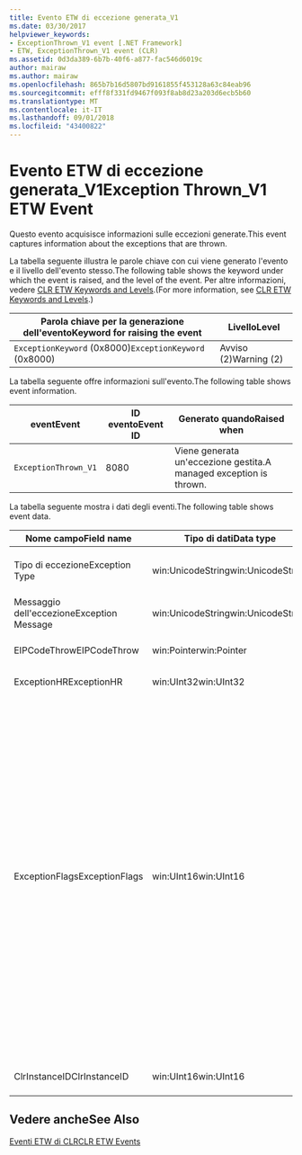 ```yaml
---
title: Evento ETW di eccezione generata_V1
ms.date: 03/30/2017
helpviewer_keywords:
- ExceptionThrown_V1 event [.NET Framework]
- ETW, ExceptionThrown_V1 event (CLR)
ms.assetid: 0d3da389-6b7b-40f6-a877-fac546d6019c
author: mairaw
ms.author: mairaw
ms.openlocfilehash: 865b7b16d5807bd9161855f453128a63c84eab96
ms.sourcegitcommit: efff8f331fd9467f093f8ab8d23a203d6ecb5b60
ms.translationtype: MT
ms.contentlocale: it-IT
ms.lasthandoff: 09/01/2018
ms.locfileid: "43400822"
---
```

# <a name="exception-thrownv1-etw-event"></a><span data-ttu-id="4d84a-102">Evento ETW di eccezione generata_V1</span><span class="sxs-lookup"><span data-stu-id="4d84a-102">Exception Thrown_V1 ETW Event</span></span>
<span data-ttu-id="4d84a-103">Questo evento acquisisce informazioni sulle eccezioni generate.</span><span class="sxs-lookup"><span data-stu-id="4d84a-103">This event captures information about the exceptions that are thrown.</span></span>  
  
 <span data-ttu-id="4d84a-104">La tabella seguente illustra le parole chiave con cui viene generato l'evento e il livello dell'evento stesso.</span><span class="sxs-lookup"><span data-stu-id="4d84a-104">The following table shows the keyword under which the event is raised, and the level of the event.</span></span> <span data-ttu-id="4d84a-105">Per altre informazioni, vedere [CLR ETW Keywords and Levels](../../../docs/framework/performance/clr-etw-keywords-and-levels.md).</span><span class="sxs-lookup"><span data-stu-id="4d84a-105">(For more information, see [CLR ETW Keywords and Levels](../../../docs/framework/performance/clr-etw-keywords-and-levels.md).)</span></span>  
  
|<span data-ttu-id="4d84a-106">Parola chiave per la generazione dell'evento</span><span class="sxs-lookup"><span data-stu-id="4d84a-106">Keyword for raising the event</span></span>|<span data-ttu-id="4d84a-107">Livello</span><span class="sxs-lookup"><span data-stu-id="4d84a-107">Level</span></span>|  
|-----------------------------------|-----------|  
|<span data-ttu-id="4d84a-108">`ExceptionKeyword` (0x8000)</span><span class="sxs-lookup"><span data-stu-id="4d84a-108">`ExceptionKeyword` (0x8000)</span></span>|<span data-ttu-id="4d84a-109">Avviso (2)</span><span class="sxs-lookup"><span data-stu-id="4d84a-109">Warning (2)</span></span>|  
  
 <span data-ttu-id="4d84a-110">La tabella seguente offre informazioni sull'evento.</span><span class="sxs-lookup"><span data-stu-id="4d84a-110">The following table shows event information.</span></span>  
  
|<span data-ttu-id="4d84a-111">event</span><span class="sxs-lookup"><span data-stu-id="4d84a-111">Event</span></span>|<span data-ttu-id="4d84a-112">ID evento</span><span class="sxs-lookup"><span data-stu-id="4d84a-112">Event ID</span></span>|<span data-ttu-id="4d84a-113">Generato quando</span><span class="sxs-lookup"><span data-stu-id="4d84a-113">Raised when</span></span>|  
|-----------|--------------|-----------------|  
|`ExceptionThrown_V1`|<span data-ttu-id="4d84a-114">80</span><span class="sxs-lookup"><span data-stu-id="4d84a-114">80</span></span>|<span data-ttu-id="4d84a-115">Viene generata un'eccezione gestita.</span><span class="sxs-lookup"><span data-stu-id="4d84a-115">A managed exception is thrown.</span></span>|  
  
 <span data-ttu-id="4d84a-116">La tabella seguente mostra i dati degli eventi.</span><span class="sxs-lookup"><span data-stu-id="4d84a-116">The following table shows event data.</span></span>  
  
|<span data-ttu-id="4d84a-117">Nome campo</span><span class="sxs-lookup"><span data-stu-id="4d84a-117">Field name</span></span>|<span data-ttu-id="4d84a-118">Tipo di dati</span><span class="sxs-lookup"><span data-stu-id="4d84a-118">Data type</span></span>|<span data-ttu-id="4d84a-119">Descrizione</span><span class="sxs-lookup"><span data-stu-id="4d84a-119">Description</span></span>|  
|----------------|---------------|-----------------|  
|<span data-ttu-id="4d84a-120">Tipo di eccezione</span><span class="sxs-lookup"><span data-stu-id="4d84a-120">Exception Type</span></span>|<span data-ttu-id="4d84a-121">win:UnicodeString</span><span class="sxs-lookup"><span data-stu-id="4d84a-121">win:UnicodeString</span></span>|<span data-ttu-id="4d84a-122">Tipo dell'eccezione, ad esempio `System.NullReferenceException`.</span><span class="sxs-lookup"><span data-stu-id="4d84a-122">Type of the exception; for example, `System.NullReferenceException`.</span></span>|  
|<span data-ttu-id="4d84a-123">Messaggio dell'eccezione</span><span class="sxs-lookup"><span data-stu-id="4d84a-123">Exception Message</span></span>|<span data-ttu-id="4d84a-124">win:UnicodeString</span><span class="sxs-lookup"><span data-stu-id="4d84a-124">win:UnicodeString</span></span>|<span data-ttu-id="4d84a-125">Messaggio effettivo dell'eccezione.</span><span class="sxs-lookup"><span data-stu-id="4d84a-125">Actual exception message.</span></span>|  
|<span data-ttu-id="4d84a-126">EIPCodeThrow</span><span class="sxs-lookup"><span data-stu-id="4d84a-126">EIPCodeThrow</span></span>|<span data-ttu-id="4d84a-127">win:Pointer</span><span class="sxs-lookup"><span data-stu-id="4d84a-127">win:Pointer</span></span>|<span data-ttu-id="4d84a-128">Puntatore dell'istruzione in cui si è verificata l'eccezione.</span><span class="sxs-lookup"><span data-stu-id="4d84a-128">Instruction pointer where exception occurred.</span></span>|  
|<span data-ttu-id="4d84a-129">ExceptionHR</span><span class="sxs-lookup"><span data-stu-id="4d84a-129">ExceptionHR</span></span>|<span data-ttu-id="4d84a-130">win:UInt32</span><span class="sxs-lookup"><span data-stu-id="4d84a-130">win:UInt32</span></span>|<span data-ttu-id="4d84a-131">[HRESULT](https://go.microsoft.com/fwlink/?LinkId=179679) dell'eccezione.</span><span class="sxs-lookup"><span data-stu-id="4d84a-131">Exception [HRESULT](https://go.microsoft.com/fwlink/?LinkId=179679).</span></span>|  
|<span data-ttu-id="4d84a-132">ExceptionFlags</span><span class="sxs-lookup"><span data-stu-id="4d84a-132">ExceptionFlags</span></span>|<span data-ttu-id="4d84a-133">win:UInt16</span><span class="sxs-lookup"><span data-stu-id="4d84a-133">win:UInt16</span></span>|<span data-ttu-id="4d84a-134">0x01: HasInnerException. Vedere [CLR ETW Events](../../../docs/framework/performance/clr-etw-events.md) (Eventi ETW di CLR) nella documentazione di Visual Basic.</span><span class="sxs-lookup"><span data-stu-id="4d84a-134">0x01: HasInnerException (see [CLR ETW Events](../../../docs/framework/performance/clr-etw-events.md) in the Visual Basic documentation).</span></span><br /><br /> <span data-ttu-id="4d84a-135">0x02: IsNestedException.</span><span class="sxs-lookup"><span data-stu-id="4d84a-135">0x02: IsNestedException.</span></span><br /><br /> <span data-ttu-id="4d84a-136">0x04: IsRethrownException.</span><span class="sxs-lookup"><span data-stu-id="4d84a-136">0x04: IsRethrownException.</span></span><br /><br /> <span data-ttu-id="4d84a-137">0x08: IsCorruptedStateException. Indica che lo stato del processo è danneggiato. Vedere [Gestione delle eccezioni di stato danneggiato](https://go.microsoft.com/fwlink/?LinkId=179681) su MSDN.</span><span class="sxs-lookup"><span data-stu-id="4d84a-137">0x08: IsCorruptedStateException (indicates that the process state is corrupt; see [Handling Corrupted State Exceptions](https://go.microsoft.com/fwlink/?LinkId=179681) on MSDN).</span></span><br /><br /> <span data-ttu-id="4d84a-138">0x10: IsCLSCompliant. Un'eccezione derivante da <xref:System.Exception> è conforme a CLS. In caso contrario, non è conforme a CLS.</span><span class="sxs-lookup"><span data-stu-id="4d84a-138">0x10: IsCLSCompliant (an exception that derives from <xref:System.Exception> is CLS-compliant; otherwise, it is not CLS-compliant).</span></span>|  
|<span data-ttu-id="4d84a-139">ClrInstanceID</span><span class="sxs-lookup"><span data-stu-id="4d84a-139">ClrInstanceID</span></span>|<span data-ttu-id="4d84a-140">win:UInt16</span><span class="sxs-lookup"><span data-stu-id="4d84a-140">win:UInt16</span></span>|<span data-ttu-id="4d84a-141">ID univoco per l'istanza di CLR o CoreCLR.</span><span class="sxs-lookup"><span data-stu-id="4d84a-141">Unique ID for the instance of CLR or CoreCLR.</span></span>|  
  
## <a name="see-also"></a><span data-ttu-id="4d84a-142">Vedere anche</span><span class="sxs-lookup"><span data-stu-id="4d84a-142">See Also</span></span>  
 [<span data-ttu-id="4d84a-143">Eventi ETW di CLR</span><span class="sxs-lookup"><span data-stu-id="4d84a-143">CLR ETW Events</span></span>](../../../docs/framework/performance/clr-etw-events.md)
